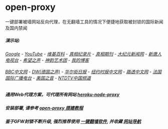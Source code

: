 # open-proxy
一键部署被墙网站反向代理，在无翻墙工具的情况下便捷地获取被封锁的国际新闻及国内禁闻

#####  演示站:
######  [Google](http://144.202.104.239:8888/search?q=425事件) - [YouTube](http://144.202.104.239:8700/results?search_query=425事件) - [维基百科](http://144.202.104.239:8100/wiki/喬高-麥塔斯調查報告) - [真相纪录片](http://144.202.104.239:10080/videos) - [真相期刊](http://144.202.104.239:8300/display.aspx?category_id=3&zhuanti_id=2) - [大纪元新闻网](http://144.202.104.239:10080) - [新唐人电视台](http://144.202.104.239:8000) - [希望之声](http://144.202.104.239:8200) - [神韵艺术团](http://144.202.104.239:8000/xtr/gb/prog673.html) - [我的博客](http://144.202.104.239:10000/)<br/> <br/> [BBC中文网](http://144.202.104.239:9100/zhongwen) - [DW(德国之声)](http://144.202.104.239:9200/zh/在线报导/s-9058?&zhongwen=simp) - [华尔街日报](http://144.202.104.239:9300) - [纽约时报中文网](http://144.202.104.239:9400) - [路透中文网](http://144.202.104.239:9500/) - [法国国际广播电台](http://144.202.104.239:9600/) - [美国之音](http://144.202.104.239:9700/) - [NTDTV中国频道](http://144.202.104.239:10080/videos/tv.html)

##### 通用Web代理方案，可代理所有网站 [heroku-node-proxy](https://github.com/gfw-breaker/heroku-node-proxy/blob/master/README.md) 

##### 安装部署, 请参考 [open-proxy 搭建教程](https://github.com/gfw-breaker/open-proxy/wiki#open-proxy-%E6%90%AD%E5%BB%BA%E6%95%99%E7%A8%8B)

##### 鉴于GFW封锁不断升级, 强烈推荐使用 [一键翻墙软件](http://144.202.104.239:10000/fgate/), 并收藏 [网站导航](https://github.com/gfw-breaker/open-proxy/blob/master/README.md)

